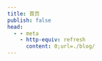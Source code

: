 ```yaml
---
title: 首页
publish: false
head:
  - - meta
    - http-equiv: refresh
      content: 0;url=./blog/
---
```


<script setup lang="ts">
import { onMounted } from 'vue'
import { withBase } from 'vitepress'

onMounted(() => {
  const target = withBase('/blog/')
  window.location.replace(target)
})
</script>

<template>
  <div class="xl-redirect">正在跳转至博客…</div>
</template>

